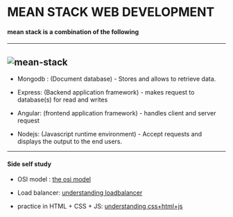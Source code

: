 # MEAN STACK WEB DEVELOPMENT

#### mean stack is a combination of the following
---
![mean-stack](https://github.com/user-attachments/assets/6a5ca40a-cc52-4d94-8ee7-360bfb14e16c)
---


+ Mongodb : (Document database) - Stores and allows to retrieve data.

+ Express: (Backend application framework) - makes request to database(s) for read and writes

+ Angular: (frontend application framework) - handles client and server request

+ Nodejs: (Javascript runtime environment) - Accept requests and displays the output to the end users.

---


#### Side self study

+ OSI model : [the osi model](https://en.wikipedia.org/wiki/OSI_model)

+ Load balancer: [understanding loadbalancer](https://en.wikipedia.org/wiki/Load_balancing_(computing))

+ practice in HTML + CSS + JS: [understanding css+html+js](https://html-css-js.com/)
